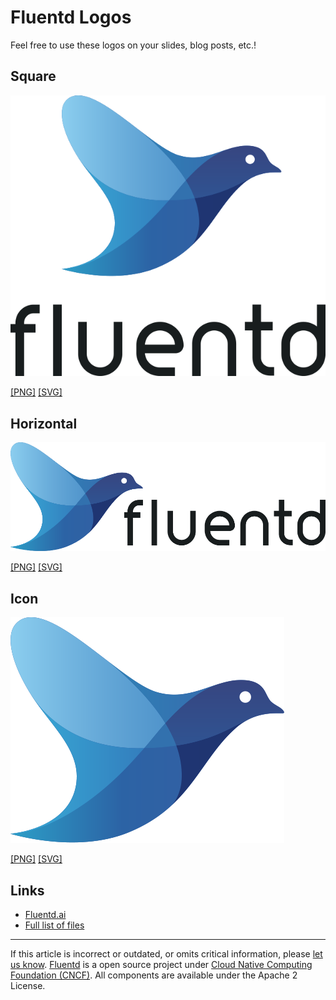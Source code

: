 # Fluentd Logos

Feel free to use these logos on your slides, blog posts, etc.!


## Square



[![](https://raw.githubusercontent.com/fluent/fluentd-docs/master/public/logo/Fluentd_square.png)](https://raw.githubusercontent.com/fluent/fluentd-docs/master/public/logo/Fluentd_square.png)




[\[PNG\]](https://raw.githubusercontent.com/fluent/fluentd-docs/master/public/logo/Fluentd_square.png)
[\[SVG\]](https://raw.githubusercontent.com/fluent/fluentd-docs/master/public/logo/Fluentd_square.svg)


## Horizontal

[![](https://raw.githubusercontent.com/fluent/fluentd-docs/master/public/logo/Fluentd_horizontal.png)](https://raw.githubusercontent.com/fluent/fluentd-docs/master/public/logo/Fluentd_horizontal.png)


[\[PNG\]](https://raw.githubusercontent.com/fluent/fluentd-docs/master/public/logo/Fluentd_horizontal.png)
[\[SVG\]](https://raw.githubusercontent.com/fluent/fluentd-docs/master/public/logo/Fluentd_horizontal.svg)


## Icon

[![](https://raw.githubusercontent.com/fluent/fluentd-docs/master/public/logo/Fluentd_icon.png)](https://raw.githubusercontent.com/fluent/fluentd-docs/master/public/logo/Fluentd_icon.png)



[\[PNG\]](https://raw.githubusercontent.com/fluent/fluentd-docs/master/public/logo/Fluentd_icon.png)
[\[SVG\]](https://raw.githubusercontent.com/fluent/fluentd-docs/master/public/logo/Fluentd_icon.svg)



## Links

-   [Fluentd.ai](https://raw.githubusercontent.com/fluent/fluentd-docs/master/public/logo/Fluentd.ai)
-   [Full list of files](https://github.com/fluent/fluentd-docs/tree/master/public/logo)


------------------------------------------------------------------------

If this article is incorrect or outdated, or omits critical information,
please [let us know](https://github.com/fluent/fluentd-docs/issues?state=open).
[Fluentd](http://www.fluentd.org/) is a open source project under [Cloud Native Computing Foundation (CNCF)](https://cncf.io/). All components
are available under the Apache 2 License.
